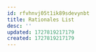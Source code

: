 ```yaml
---
id: rfvhnvj05t1ik89sdevynbt
title: Rationales List
desc: ''
updated: 1727819217179
created: 1727819217179
---
```

